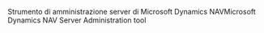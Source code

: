 <span data-ttu-id="cb5f2-101">Strumento di amministrazione server di Microsoft Dynamics NAV</span><span class="sxs-lookup"><span data-stu-id="cb5f2-101">Microsoft Dynamics NAV Server Administration tool</span></span>